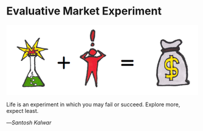 # Evaluative Market Experiment

![](/assets/framework---lean-startup-playbook---evaluative-market-experiment.png)

Life is an experiment in which you may fail or succeed. Explore more, expect least.

—_Santosh Kalwar_

